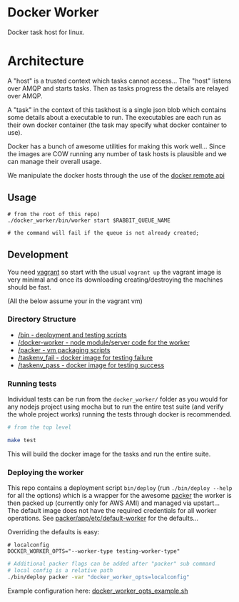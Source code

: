 # Docker Worker

Docker task host for linux.

# Architecture

A "host" is a trusted context which tasks cannot access... The "host"
listens over AMQP and starts tasks. Then as tasks progress the details
are relayed over AMQP.

A "task" in the context of this taskhost is a single json blob which
contains some details about a executable to run. The executables are
each run as their own docker container (the task may specify what docker
container to use).

Docker has a bunch of awesome utilities for making this work well...
Since the images are COW running any number of task hosts is plausible
and we can manage their overall usage.

We manipulate the docker hosts through the use of the [docker remote
api]([http://docs.docker.io/en/latest/api/docker_remote_api_v1.8/)

## Usage

```
# from the root of this repo)
./docker_worker/bin/worker start $RABBIT_QUEUE_NAME

# the command will fail if the queue is not already created;
```

## Development

You need [vagrant](http://www.vagrantup.com/) so start with the usual
`vagrant up` the vagrant image is very minimal and once its downloading
creating/destroying the machines should be fast.

(All the below assume your in the vagrant vm)

### Directory Structure

  - [/bin - deployment and testing scripts](/bin)
  - [/docker-worker - node module/server code for the worker](/docker_worker)
  - [/packer - vm packaging scripts](/packer)
  - [/taskenv_fail - docker image for testing failure](/taskenv_fail)
  - [/taskenv_pass - docker image for testing success](/taskenv_pass)

### Running tests

Individual tests can be run from the `docker_worker/` folder as you
would for any nodejs project using mocha but to run the entire test
suite (and verify the whole project works) running the tests through
docker is recommended.

```sh
# from the top level

make test
```

This will build the docker image for the tasks and run the entire suite.

### Deploying the worker

This repo contains a deployment script `bin/deploy` (run `./bin/deploy
--help` for all the options) which is a wrapper
for the awesome [packer](www.packer.io) the worker is then packed up
(currently only for AWS AMI) and managed via upstart... The default
image does not have the required credentials for all worker operations.
See [packer/app/etc/default-worker](packer/app/etc/default-worker) for
the defaults...

Overriding the defaults is easy:

```
# localconfig
DOCKER_WORKER_OPTS="--worker-type testing-worker-type"
```

```sh
# Additional packer flags can be added after "packer" sub command
# local config is a relative path
./bin/deploy packer -var "docker_worker_opts=localconfig"
```

Example configuration here: [docker_worker_opts_example.sh](/docker_worker_opts_example.sh)
